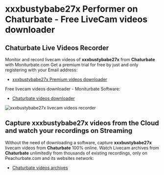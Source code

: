 # xxxbustybabe27x Performer on Chaturbate - Free LiveCam videos downloader

## Chaturbate Live Videos Recorder

Monitor and record livecam videos of **xxxbustybabe27x** from **Chaturbate** with Moniturbate.com
Get a premium trial for free by just and only registering with your Email address:
* [xxxbustybabe27x Premium videos downloader](https://moniturbate.com/request-demo-licence-key.html)

Free livecam videos downloader - Moniturbate Software:
* [Chaturbate videos downloader](https://moniturbate.com/moniturbate-download-software.html)

![xxxbustybabe27x livecam videos recorder](https://peachurnet.com/templates/moniturbate-software.png)


## Capture xxxbustybabe27x videos from the Cloud and watch your recordings on Streaming

Without the need of downloading a software, capture **xxxbustybabe27x** livecam videos from **Chaturbate** 100% online.
Watch Livecam archives from **Chaturbate** unlimitedly from thousands of existing recordings, only on Peachurbate.com and its websites network:
* [Chaturbate videos archives](https://peachurnet.com/)